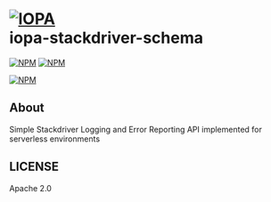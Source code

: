 # [![IOPA](https://iopa.io/iopa.png)](https://iopa.io)<br>iopa-stackdriver-schema

[![NPM](https://img.shields.io/badge/iopa-certified-99cc33.svg?style=flat-square)](https://iopa.io/)
[![NPM](https://img.shields.io/badge/iopa-serverless%20framework-F67482.svg?style=flat-square)](https://iopa.io/)

[![NPM](https://nodei.co/npm/iopa-stackdriver-schema.png?downloads=true)](https://nodei.co/npm/iopa-stackdriver-schema/)

## About

Simple Stackdriver Logging and Error Reporting API implemented for serverless environments

## LICENSE

Apache 2.0
